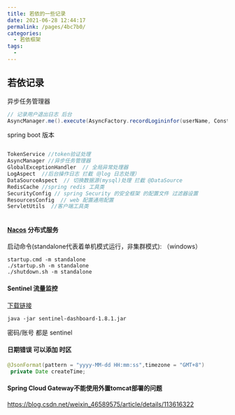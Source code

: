 ```yaml
---
title: 若依的一些记录
date: 2021-06-28 12:44:17
permalink: /pages/4bc7b0/
categories:
  - 若依框架
tags:
  - 
---
```





## 若依记录

异步任务管理器

```java
// 记录用户退出日志 后台
AsyncManager.me().execute(AsyncFactory.recordLogininfor(userName, Constants.LOGOUT, "退出成功"));
```

 spring boot 版本
```java

TokenService //token验证处理
AsyncManager //异步任务管理器
GlobalExceptionHandler  // 全局异常处理器
LogAspect  //后台操作日志 拦截（@log 日志处理）
DataSourceAspect  // 切换数据源(mysql)处理 拦截 @DataSource    
RedisCache //spring redis 工具类
SecurityConfig // spring Security 的安全框架 的配置文件 过滤器设置    
ResourcesConfig  // web 配置通用配置    
ServletUtils  //客户端工具类
    
```






#### [Nacos](https://nacos.io/zh-cn/docs/what-is-nacos.html) 分布式服务

启动命令(standalone代表着单机模式运行，非集群模式): （windows）

```
startup.cmd -m standalone
./startup.sh -m standalone
./shutdown.sh -m standalone
```

#### Sentinel 流量监控 

[下载链接](https://github.com/alibaba/Sentinel/releases/)

```
java -jar sentinel-dashboard-1.8.1.jar
```

密码/账号 都是 sentinel

#### 日期错误 可以添加 时区

```java
@JsonFormat(pattern = "yyyy-MM-dd HH:mm:ss",timezone = "GMT+8")
 private Date createTime;
```

#### Spring Cloud Gateway不能使用外置tomcat部署的问题

https://blog.csdn.net/weixin_46589575/article/details/113616322


